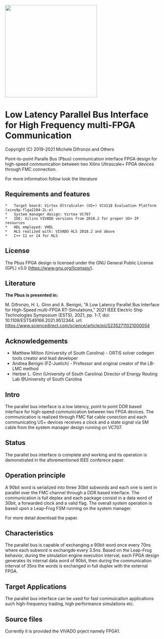 <img src="./pbus_logo.png" width="300"/>

# Low Latency Parallel Bus Interface for High Frequency multi-FPGA Communication

Copyright (C) 2019-2021 Michele Difronzo and Others

Point-to-point Paralle Bus (Pbus) communication interface FPGA design for high-speed communication between two Xilinx Ultrascale+ FPGA devices through FMC connection.
 
For more information follow look the literature

## Requirements and features

	*	Target board: Virtex UltraScale+ (US+) VCU118 Evaluation Platform (xcvu9p-flga2104-2L-e) 
	*	System manager design: Virtex VC707
	*	IDE: Xilinx VIVADO versions from 2018.2 for proper US+ IP resources
	*	HDL employed: VHDL
	*	HLS realized with: VIVADO HLS 2018.2 and above
	*	C++ 11 or 14 for HLS


## License

The Pbus FPGA design is licensed under the GNU General Public License (GPL) v3.0 (https://www.gnu.org/licenses/).

## Literature 
  
**The Pbus is presented in:**

M. Difronzo, H. L. Ginn and A. Benigni, "A Low Latency Parallel Bus Interface for High-Speed multi-FPGA RT-Simulations," 2021 IEEE Electric Ship Technologies Symposium (ESTS), 2021, pp. 1-7, doi: 10.1109/ESTS49166.2021.9512344.
url: https://www.sciencedirect.com/science/article/pii/S2352711021000054


## Acknowledgements
* Matthew Milton (University of South Carolina) - ORTiS solver codegen tools creator and lead developer
* Andrea Benigni (FZ-Juelich) - Professor and original creator of the LB-LMC method
* Herber L. Ginn  (University of South Carolina) Director of Energy Routing Lab @University of South Carolina



## Intro

The parallel bus interface is a low latency, point to point DDR based interface for high-speed communication between two FPGA devices.
The communication is realized through FMC flat cable conection and each  communicating US+ devices receives a clock and a state signal
via SM cable from the system manager design running on VC707.


## Status 

The parallel bus interface is complete and working and its operation is demonstrated in the aforementioned IEEE conferece paper.

## Operation principle

A 90bit word is serialized into three 30bit subwords and each one is sent in parallel over the FMC channel through a DDR based interface. The communication is 
full deplex and each package consist in a data word of 30bit, a forwarded clock and a valid flag. The overall system operation is based upon a Leap-Frog FSM
running on the system manager.  

For more detail download the paper. 

## Characteristics

The parallel bus is capable of exchanging a 90bit word once every 70ns where each subword is exchangde every 3.5ns.  Based on the Leap-Frog behavior, during the simulation
engine execution interval, each FPGA design generates its internal data word of 90bit, then during the communication interval of 35ns the words is exchanged in full duplex with the 
external FPGA.
 

## Target Applications

The parallel bus interface can be used for fast commuication applications such  high-frequency trading, high performance simulations etc.


## Source files

Currently it is provided  the VIVADO prject namely  FPGA1.  
